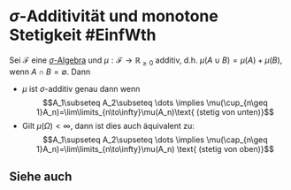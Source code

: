 # $\sigma$-Additivität und monotone Stetigkeit #EinfWth
Sei $\mathscr{F}$ eine [$\sigma$-Algebra](sigma-Algebra.md) und $\mu:\mathscr{F}\to\mathbb{R}_{\geq 0}$ additiv, d.h. $\mu(A\cup B)=\mu(A)+\mu(B)$, wenn $A\cap B=\emptyset$. Dann
- $\mu$ ist $\sigma$-additiv genau dann wenn $$A_1\subseteq A_2\subseteq \dots \implies \mu(\cup_{n\geq 1}A_n)=\lim\limits_{n\to\infty}\mu(A_n)\text{ (stetig von unten)}$$
- Gilt $\mu(\Omega)<\infty$, dann ist dies auch äquivalent zu: $$A_1\supseteq A_2\supseteq \dots \implies \mu(\cap_{n\geq 1}A_n)=\lim\limits_{n\to\infty}\mu(A_n) \text{ (stetig von oben)}$$
## Siehe auch